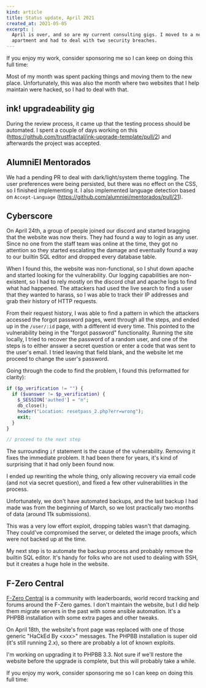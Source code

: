 ```yaml
---
kind: article
title: Status update, April 2021
created_at: 2021-05-05
excerpt: |
  April is over, and so are my current consulting gigs. I moved to a new
  apartment and had to deal with two security breaches.
---
```


<aside markdown="1">
  If you enjoy my work, consider sponsoring me so I can keep on doing this full
  time: <https://github.com/sponsors/hugopeixoto>
</aside>

Most of my month was spent packing things and moving them to the new place.
Unfortunately, this was also the month where two websites that I help maintain
were hacked, so I had to deal with that.


## ink! upgradeability gig

During the review process, it came up that the testing process should be
automated. I spent a couple of days working on this
(<https://github.com/trustfractal/ink-upgrade-template/pull/2>) and afterwards
the project was accepted.


## AlumniEI Mentorados

We had a pending PR to deal with dark/light/system theme toggling. The user
preferences were being persisted, but there was no effect on the CSS, so I
finished implementing it. I also implemented language detection based on
`Accept-Language` (<https://github.com/alumniei/mentorados/pull/21>).


## Cyberscore

On April 24th, a group of people joined our discord and started bragging that the
website was now theirs. They had found a way to login as any user. Since no one
from the staff team was online at the time, they got no attention so they
started escalating the damage and eventually found a way to our builtin SQL
editor and dropped every database table.

When I found this, the website was non-functional, so I shut down apache and
started looking for the vulnerability. Our logging capabilities are
non-existent, so I had to rely mostly on the discord chat and apache logs to
find what had happened. The attackers had used the live search to find a user
that they wanted to harass, so I was able to track their IP addresses and grab
their history of HTTP requests.

From their request history, I was able to find a pattern in which the attackers
accessed the forgot password pages, went through all the steps, and ended up in
the `/user/:id` page, with a different id every time. This pointed to the
vulnerability being in the "forgot password" functionality. Running the site
locally, I tried to recover the password of a random user, and one of the steps
is to either answer a secret question or enter a code that was sent to the
user's email. I tried leaving that field blank, and the website let me proceed
to change the user's password.

Going through the code to find the problem, I found this (reformatted for clarity):

~~~~php
if ($p_verification != "") {
  if ($vanswer != $p_verification) {
    $_SESSION['authed'] = "n";
    db_close();
    header("Location: resetpass_2.php?err=wrong");
    exit;
  }
}

// proceed to the next step
~~~~

The surrounding `if` statement is the cause of the vulnerability. Removing it
fixes the immediate problem. It had been there for years, it's kind of
surprising that it had only been found now.

I ended up rewriting the whole thing, only allowing recovery via email code
(and not via secret question), and fixed a few other vulnerabilities in the
process.

Unfortunately, we don't have automated backups, and the last backup I had made
was from the beginning of March, so we lost practically two months of data
(around 11k submissions).

This was a very low effort exploit, dropping tables wasn't that damaging. They
could've compromised the server, or deleted the image proofs, which were not
backed up at the time.

My next step is to automate the backup process and probably remove the builtin
SQL editor. It's handy for folks who are not used to dealing with SSH, but it
creates a huge hole in the website.


## F-Zero Central

[F-Zero Central](https://fzerocentral.org) is a community with leaderboards,
world record tracking and forums around the F-Zero games. I don't maintain the
website, but I did help them migrate servers in the past with some ansible
automation. It's a PHPBB installation with some extra pages and other tweaks.

On April 18th, the website's front page was replaced with one of those generic
"HaCkEd By \<xxx\>" messages. The PHPBB installation is super old (it's still
running 2.x), so there are probably a lot of known exploits.

I'm working on upgrading it to PHPBB 3.3. Not sure if we'll restore the website
before the upgrade is complete, but this will probably take a while.


<aside markdown="1">
  If you enjoy my work, consider sponsoring me so I can keep on doing this full
  time: <https://github.com/sponsors/hugopeixoto>
</aside>

